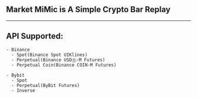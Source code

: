 ## Market MiMic is A Simple Crypto Bar Replay
---
## API Supported:

    - Binance 
      - Spot(Binance Spot UIKlines)
      - Perpetual(Binance USDⓈ-M Futures)
      - Perpetual Coin(Binance COIN-M Futures)

    - Bybit
      - Spot
      - Perpetual(ByBit Futures)
      - Inverse